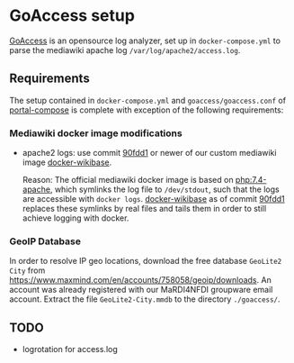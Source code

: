 # GoAccess setup

[GoAccess](goaccess.io) is an opensource log analyzer, set up in `docker-compose.yml` to
parse the mediawiki apache log `/var/log/apache2/access.log`.

## Requirements

The setup contained in `docker-compose.yml` and `goaccess/goaccess.conf` of
[portal-compose](github.com/MaRDI4NFDI/portal-compose) is complete with exception of the following requirements:

### Mediawiki docker image modifications

- apache2 logs: use commit [90fdd1](https://github.com/MaRDI4NFDI/docker-wikibase/commit/90fdd1562783531691e26f2e1874aa42ea23f311) or newer of our custom mediawiki image [docker-wikibase](https://github.com/MaRDI4NFDI/docker-wikibase).

  
  Reason: The official mediawiki docker image is based on
  [php:7.4-apache](https://hub.docker.com/layers/php/library/php/7.4-apache/images/sha256-f2e8c86002a794426a68537dc772c680865065da4127d3824f738e11bd4663af?context=explore),
  which symlinks the log file to `/dev/stdout`, such that the logs are accessible with
  `docker logs`. [docker-wikibase](https://github.com/MaRDI4NFDI/docker-wikibase) as of commit [90fdd1](https://github.com/MaRDI4NFDI/docker-wikibase/commit/90fdd1562783531691e26f2e1874aa42ea23f311) replaces these symlinks by real files and
  tails them in order to still achieve logging with docker.

### GeoIP Database

In order to resolve IP geo locations, download the free database `GeoLite2 City` from https://www.maxmind.com/en/accounts/758058/geoip/downloads.
An account was already registered with our MaRDI4NFDI groupware email account.
Extract the file `GeoLite2-City.mmdb` to the directory `./goaccess/`.


## TODO

- logrotation for access.log

